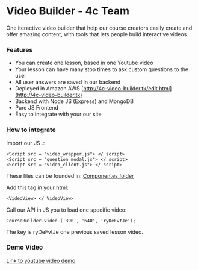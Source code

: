 # Video Builder - 4c Team

One iteractive video builder that help our course creators easily create and offer amazing content, with tools that lets people build interactive videos.

### Features

- You can create one lesson, based in one Youtube video
- Your lesson can have many stop times to ask custom questions to the user
- All user answers are saved in our backend
- Deployed in Amazon AWS [http://4c-video-builder.tk/edit.html](http://4c-video-builder.tk)   
- Backend with Node JS (Express) and MongoDB
- Pure JS Frontend
- Easy to integrate with your our site 


### How to integrate 

Import our JS .:
```
<Script src = "video_wrapper.js"> </ script>
<Script src = "question_modal.js"> </ script>
<Script src = "video_client.js"> </ script>
```

These files can be founded in:
[Componentes folder](https://github.com/4C-Team/video_builder/tree/master/components)

Add this tag in your html:
```
<VideoView> </ VideoView>
```

Call our API in JS you to load one specific video:
```
CourseBuilder.video ('390', '640', 'ryDeFvtJe');
```

The key is ryDeFvtJe one previous saved lesson video.

### Demo Video
[Link to youtube video demo](https://github.com/4C-Team/)
